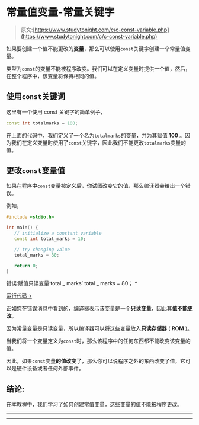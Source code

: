 # 常量值变量-常量关键字

> 原文:[https://www.studytonight.com/c/c-const-variable.php](https://www.studytonight.com/c/c-const-variable.php)

如果要创建一个值不能更改的**变量**，那么可以使用`const`关键字创建一个常量值变量。

类型为`const`的变量不能被程序改变。我们可以在定义变量时提供一个值，然后，在整个程序中，该变量将保持相同的值。

## 使用`const`关键词

这里有一个使用 const 关键字的简单例子，

```cpp
const int totalmarks = 100;
```

在上面的代码中，我们定义了一个名为`totalmarks`的变量，并为其赋值 **100** 。因为我们在定义变量时使用了`const`关键字，因此我们不能更改`totalmarks`变量的值。

## 更改`const`变量值

如果在程序中`const`变量被定义后，你试图改变它的值，那么编译器会给出一个错误。

例如，

```cpp
#include <stdio.h>

int main() {
   // initialize a constant variable 
   const int total_marks = 10;

   // try changing value
   total_marks = 80;

   return 0;
}
```

错误:赋值只读变量‘total _ marks’
total _ marks = 80；
^

[运行代码→](https://www.studytonight.com/code/playground/c/?id=XVJFxP)

正如您在错误消息中看到的，编译器表示该变量是一个**只读变量**，因此其**值不能更改**。

因为常量变量是只读变量，所以编译器可以将这些变量放入**只读存储器** ( **ROM** )。

当我们将一个变量定义为`const`时，那么该程序中的任何东西都不能改变该变量的值。

因此，如果`const`变量**的值改变了**，那么你可以说程序之外的东西改变了值，它可以是硬件设备或者任何外部事件。

## 结论:

在本教程中，我们学习了如何创建常值变量，这些变量的值不能被程序更改。

* * *

* * *